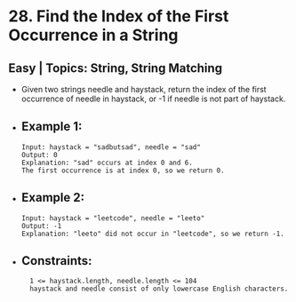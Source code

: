 
# 28. Find the Index of the First Occurrence in a String
## Easy | Topics: String, String Matching

- Given two strings needle and haystack, return the index of the first occurrence of needle in haystack, or -1 if needle is not part of haystack.

- Example 1:
  -
      Input: haystack = "sadbutsad", needle = "sad"
      Output: 0
      Explanation: "sad" occurs at index 0 and 6.
      The first occurrence is at index 0, so we return 0.
- Example 2:
  - 
      Input: haystack = "leetcode", needle = "leeto"
      Output: -1
      Explanation: "leeto" did not occur in "leetcode", so we return -1.
 

- Constraints:
  - 
        1 <= haystack.length, needle.length <= 104
        haystack and needle consist of only lowercase English characters.